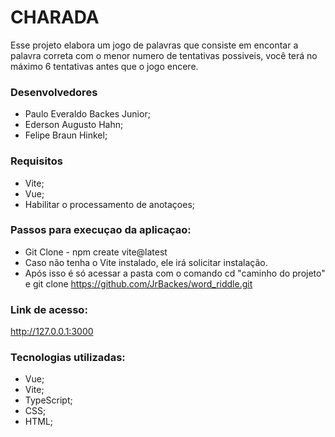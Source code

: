 
<h1> CHARADA </h1>

Esse projeto elabora um jogo de palavras que consiste em encontar a palavra correta com o menor numero de tentativas possiveis, você terá no máximo 6 tentativas antes que o jogo encere.

### Desenvolvedores
- Paulo Everaldo Backes Junior;
- Ederson Augusto Hahn;
- Felipe Braun Hinkel;

### Requisitos
- Vite;
- Vue;
- Habilitar o processamento de anotaçoes;

### Passos para execuçao da aplicaçao:
- Git Clone - npm create vite@latest
- Caso não tenha o Vite instalado, ele irá solicitar instalação.
- Após isso é só acessar a pasta com o comando cd "caminho do projeto" e git clone https://github.com/JrBackes/word_riddle.git

 ### Link de acesso:
http://127.0.0.1:3000

### Tecnologias utilizadas:
- Vue;
- Vite;
- TypeScript;
- CSS;
- HTML;



